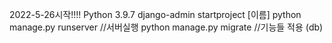 2022-5-26시작!!!!
Python 3.9.7
django-admin startproject [이름] 
python manage.py runserver  //서버실행
python manage.py migrate  //기능들 적용 (db)